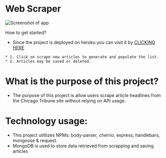 # Web Scraper
![Screenshot of app](https://github.com/Finishoff/Webscrape/blob/master/public/assets/images/demo.png)

How to get started?

   * Since the project is deployed on heroku you can visit it by 
    [CLICKING HERE](https://webtribune.herokuapp.com/)
    
    * 1. Click on scrape new articles to generate and populate the list.
    * 2. Articles may be saved or deleted.
    
# What is the purpose of this project?
   * The purpose of this project is allow users scrape article headlines from the Chicago Tribune site without
     relying on API usage.
   
# Technology usage:
  * This project utitlizes NPMs: body-parser, cherrio, express, handlebars, mongoose & request.
  * MongoDB is used to store data retrieved from scrapping and saving articles
